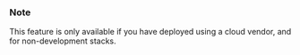 ### Note

This feature is only available if you have deployed using a cloud vendor, and for non-development stacks.




